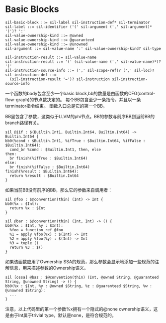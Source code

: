 # Basic Blocks

```
sil-basic-block ::= sil-label sil-instruction-def* sil-terminator
sil-label ::= sil-identifier ('(' sil-argument (',' sil-argument)* ')')? ':'
sil-value-ownership-kind ::= @owned
sil-value-ownership-kind ::= @guaranteed
sil-value-ownership-kind ::= @unowned
sil-argument ::= sil-value-name ':' sil-value-ownership-kind? sil-type

sil-instruction-result ::= sil-value-name
sil-instruction-result ::= '(' (sil-value-name (',' sil-value-name)*)? ')'
sil-instruction-source-info ::= (',' sil-scope-ref)? (',' sil-loc)?
sil-instruction-def ::=
  (sil-instruction-result '=')? sil-instruction sil-instruction-source-info
```

一个函数的body包含至少一个basic block,bb的数量是由函数的CFG(control-flow-graph)的节点数决定的。
每个BB包含至少一条指令，并且以一条terminator指令结束。
函数入口总是它的第一个BB。



BB里包含了参数，这类似于LLVM的phi节点。BB的参数与前序BB到当前BB的branch路径有关。


```
sil @iif : $(Builtin.Int1, Builtin.Int64, Builtin.Int64) -> Builtin.Int64 {
bb0(%cond : $Builtin.Int1, %ifTrue : $Builtin.Int64, %ifFalse : $Builtin.Int64):
  cond_br %cond : $Builtin.Int1, then, else
then:
  br finish(%ifTrue : $Builtin.Int64)
else:
  br finish(%ifFalse : $Builtin.Int64)
finish(%result : $Builtin.Int64):
  return %result : $Builtin.Int64
}
```

如果当前BB没有前序的BB，那么它的参数来自调用者：

```
sil @foo : $@convention(thin) (Int) -> Int {
bb0(%x : $Int):
  return %x : $Int
}

sil @bar : $@convention(thin) (Int, Int) -> () {
bb0(%x : $Int, %y : $Int):
  %foo = function_ref @foo
  %1 = apply %foo(%x) : $(Int) -> Int
  %2 = apply %foo(%y) : $(Int) -> Int
  %3 = tuple ()
  return %3 : $()
}
```

如果该函数应用了Ownership SSA的规范，那么参数会显示地添加一些规范的注解信息，用来描述参数的Ownership语义。

```
sil [ossa] @baz : $@convention(thin) (Int, @owned String, @guaranteed String, @unowned String) -> () {
bb0(%x : $Int, %y : @owned $String, %z : @guaranteed $String, %w : @unowned $String):
  ...
}
```

注意，以上代码里的第一个参数%x拥有一个隐式的@none ownership语义，这是由于Int属于trivial type，默认是none，是符合规范的。